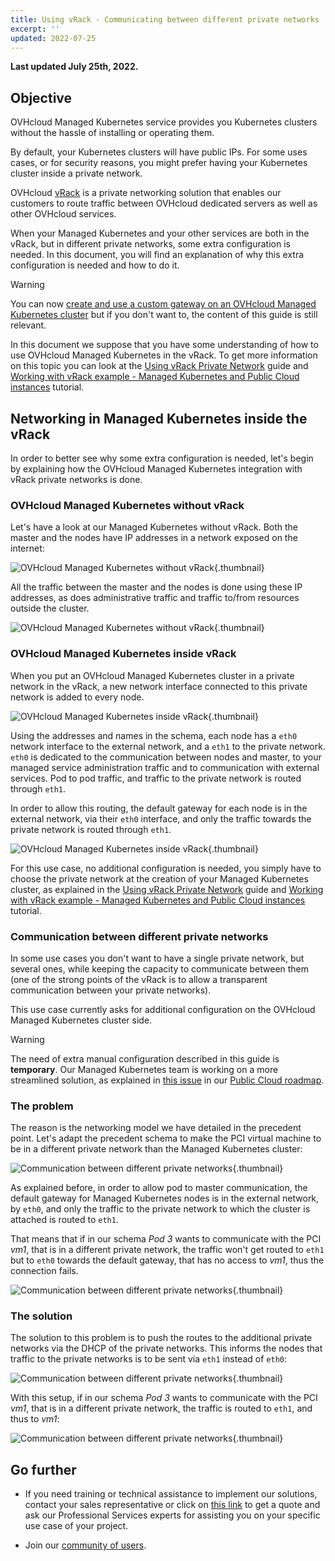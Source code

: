 ```yaml
---
title: Using vRack - Communicating between different private networks
excerpt: ''
updated: 2022-07-25
---
```


**Last updated July 25th, 2022.**

<style>
 pre {
     font-size: 14px;
 }
 pre.console {
   background-color: #300A24; 
   color: #ccc;
   font-family: monospace;
   padding: 5px;
   margin-bottom: 5px;
 }
 pre.console code {
   border: solid 0px transparent;
   font-family: monospace !important;
   font-size: 0.75em;
   color: #ccc;
 }
 .small {
     font-size: 0.75em;
 }
</style>


## Objective

OVHcloud Managed Kubernetes service provides you Kubernetes clusters without the hassle of installing or operating them. 

By default, your Kubernetes clusters will have public IPs. For some uses cases, or for security reasons, you might prefer having your Kubernetes cluster inside a private network. 

OVHcloud [vRack](https://www.ovh.co.uk/solutions/vrack/) is a private networking solution that enables our customers to route traffic between OVHcloud dedicated servers as well as other OVHcloud services. 

When your Managed Kubernetes and your other services are both in the vRack, but in different private networks, some extra configuration is needed. In this document, you will find an explanation of why this extra configuration is needed and how to do it.


> [!warning]
> You can now [create and use a custom gateway on an OVHcloud Managed Kubernetes cluster](/pages/public_cloud/containers_orchestration/managed_kubernetes/vrack-k8s-custom-gateway) but if you don't want to, the content of this guide is still relevant.

In this document we suppose that you have some understanding of how to use OVHcloud Managed Kubernetes in the vRack. To get more information on this topic you can look at the [Using vRack Private Network](/pages/public_cloud/containers_orchestration/managed_kubernetes/using-vrack) guide and [Working with vRack example - Managed Kubernetes and Public Cloud instances](/pages/public_cloud/containers_orchestration/managed_kubernetes/vrack-example-k8s-and-pci) tutorial.

## Networking in Managed Kubernetes inside the vRack

In order to better see why some extra configuration is needed, let's begin by explaining how the OVHcloud Managed Kubernetes integration with vRack private networks is done. 


### OVHcloud Managed Kubernetes without vRack

Let's have a look at our Managed Kubernetes without vRack. Both the master and the nodes have IP addresses in a network exposed on the internet:

![OVHcloud Managed Kubernetes without vRack](images/using-vrack-01.jpg){.thumbnail}

All the traffic between the master and the nodes is done using these IP addresses, as does administrative traffic and traffic to/from resources outside the cluster.

![OVHcloud Managed Kubernetes without vRack](images/using-vrack-02.jpg){.thumbnail}


### OVHcloud Managed Kubernetes inside vRack

When you put an OVHcloud Managed Kubernetes cluster in a private network in the vRack, a new network interface connected to this private network is added to every node. 

![OVHcloud Managed Kubernetes inside vRack](images/using-vrack-03.jpg){.thumbnail}

Using the addresses and names in the schema, each node has a `eth0` network interface to the external network, and a `eth1` to the private network. `eth0` is dedicated to the communication between nodes and master, to your managed service administration traffic and to communication with external services. Pod to pod traffic, and traffic to the private network is routed through `eth1`.

In order to allow this routing, the default gateway for each node is in the external network, via their `eth0` interface, and only the traffic towards the private network is routed through `eth1`.

![OVHcloud Managed Kubernetes inside vRack](images/using-vrack-04.jpg){.thumbnail}

For this use case, no additional configuration is needed, you simply have to choose the private network at the creation of your Managed Kubernetes cluster, as explained in the [Using vRack Private Network](/pages/public_cloud/containers_orchestration/managed_kubernetes/using-vrack) guide and [Working with vRack example - Managed Kubernetes and Public Cloud instances](/pages/public_cloud/containers_orchestration/managed_kubernetes/vrack-example-k8s-and-pci) tutorial.


### Communication between different private networks

In some use cases you don't want to have a single private network, but several ones, while keeping the capacity to communicate between them (one of the strong points of the vRack is to allow a transparent communication between your private networks).

This use case currently asks for additional configuration on the OVHcloud Managed Kubernetes cluster side.

> [!warning]
> The need of extra manual configuration described in this guide is **temporary**. Our Managed Kubernetes team is working on a more streamlined solution, as explained in [this issue](https://github.com/ovh/public-cloud-roadmap/issues/116) in our [Public Cloud roadmap](https://github.com/ovh/public-cloud-roadmap/).

### The problem

 The reason is the networking model we have detailed in the precedent point. Let's adapt the precedent schema to make the PCI virtual machine to be in a different private network than the Managed Kubernetes cluster:
 
![Communication between different private networks](images/using-vrack-05.jpg){.thumbnail}

As explained before, in order to allow pod to master communication, the default gateway for Managed Kubernetes nodes is in the external network, by `eth0`, and only the traffic to the private network to which the cluster is attached is routed to `eth1`.

That means that if in our schema *Pod 3* wants to communicate with the PCI *vm1*, that is in a different private network, the traffic won't get routed to `eth1` but to `eth0` towards the default gateway, that has no access to *vm1*, thus the connection fails.

![Communication between different private networks](images/using-vrack-06.jpg){.thumbnail}


### The solution

The solution to this problem is to push the routes to the additional private networks via the DHCP of the private networks. This informs the nodes that traffic to the private networks is to be sent via `eth1` instead of `eth0`:

![Communication between different private networks](images/using-vrack-07.jpg){.thumbnail}

With this setup, if in our schema *Pod 3* wants to communicate with the PCI *vm1*, that is in a different private network, the traffic is routed to `eth1`, and thus to *vm1*:

![Communication between different private networks](images/using-vrack-08.jpg){.thumbnail}

## Go further

- If you need training or technical assistance to implement our solutions, contact your sales representative or click on [this link](https://www.ovhcloud.com/en/professional-services/) to get a quote and ask our Professional Services experts for assisting you on your specific use case of your project.

- Join our [community of users](https://community.ovh.com/en/).
